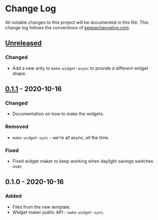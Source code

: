# Change Log
All notable changes to this project will be documented in this file. This change log follows the conventions of [keepachangelog.com](http://keepachangelog.com/).

## [Unreleased]
### Changed
- Add a new arity to `make-widget-async` to provide a different widget shape.

## [0.1.1] - 2020-10-16
### Changed
- Documentation on how to make the widgets.

### Removed
- `make-widget-sync` - we're all async, all the time.

### Fixed
- Fixed widget maker to keep working when daylight savings switches over.

## 0.1.0 - 2020-10-16
### Added
- Files from the new template.
- Widget maker public API - `make-widget-sync`.

[Unreleased]: https://github.com/your-name/unit04/compare/0.1.1...HEAD
[0.1.1]: https://github.com/your-name/unit04/compare/0.1.0...0.1.1
